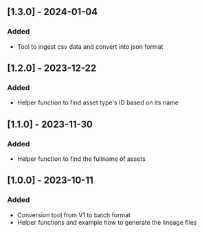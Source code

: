 ## [1.3.0] - 2024-01-04

### Added

 - Tool to ingest csv data and convert into json format

## [1.2.0] - 2023-12-22
  
### Added

 - Helper function to find asset type's ID based on its name
 
## [1.1.0] - 2023-11-30
  
### Added

 - Helper function to find the fullname of assets 
 
## [1.0.0] - 2023-10-11
 
### Added

 - Conversion tool from V1 to batch format
 - Helper functions and example how to generate the lineage files
   
